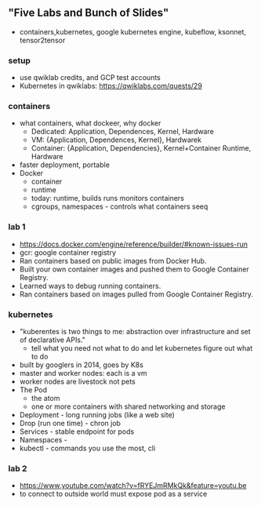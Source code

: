 ## "Five Labs and Bunch of Slides"
* containers,kubernetes, google kubernetes engine, kubeflow, ksonnet, tensor2tensor

### setup
* use qwiklab credits, and GCP test accounts
* Kubernetes in qwiklabs: https://qwiklabs.com/quests/29

### containers
* what containers, what dockeer, why docker
  * Dedicated: Application, Dependences, Kernel, Hardware
  * VM: {Application, Dependences, Kernel}, Hardwarek
  * Container: {Application, Dependencies}, Kernel+Container Runtime, Hardware
* faster deployment, portable
* Docker
  * container
  * runtime
  * today: runtime, builds runs monitors containers
  * cgroups, namespaces - controls what containers seeq

### lab 1
* https://docs.docker.com/engine/reference/builder/#known-issues-run
* gcr: google container registry
* Ran containers based on public images from Docker Hub.
* Built your own container images and pushed them to Google Container Registry.
* Learned ways to debug running containers.
* Ran containers based on images pulled from Google Container Registry.

### kubernetes
* "kuberentes is two things to me: abstraction over infrastructure and set of declarative APIs."
  * tell what you need not what to do and let kubernetes figure out what to do
* built by googlers in 2014, goes by K8s
* master and worker nodes: each is a vm
* worker nodes are livestock not pets
* The Pod
  * the atom
  * one or more containers with shared networking and storage
* Deployment - long running jobs (like a web site)
* Drop (run one time) - chron job
* Services - stable endpoint for pods
* Namespaces - 
* kubectl - commands you use the most, cli

### lab 2
* https://www.youtube.com/watch?v=fRYEJmRMkQk&feature=youtu.be
* to connect to outside world must expose pod as a service
